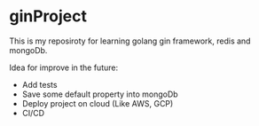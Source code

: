 # ginProject
This is my reposiroty for learning golang gin framework, redis and mongoDb.

Idea for improve in the future: 
- Add tests
- Save some default property into mongoDb
- Deploy project on cloud (Like AWS, GCP)
- CI/CD